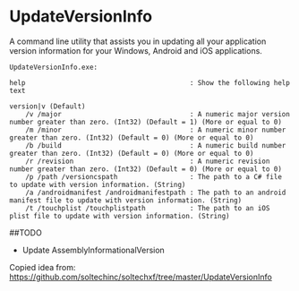 # UpdateVersionInfo

A command line utility that assists you in updating all your application version information for your Windows, Android and iOS applications.

    UpdateVersionInfo.exe:
    
    help                                         : Show the following help text
    
    version|v (Default)
        /v /major                                : A numeric major version number greater than zero. (Int32) (Default = 1) (More or equal to 0)
        /m /minor                                : A numeric minor number greater than zero. (Int32) (Default = 0) (More or equal to 0)
        /b /build                                : A numeric build number greater than zero. (Int32) (Default = 0) (More or equal to 0)
        /r /revision                             : A numeric revision number greater than zero. (Int32) (Default = 0) (More or equal to 0)
        /p /path /versioncspath                  : The path to a C# file to update with version information. (String)
        /a /androidmanifest /androidmanifestpath : The path to an android manifest file to update with version information. (String)
        /t /touchplist /touchplistpath           : The path to an iOS plist file to update with version information. (String)


##TODO

  * Update AssemblyInformationalVersion

Copied idea from: https://github.com/soltechinc/soltechxf/tree/master/UpdateVersionInfo
